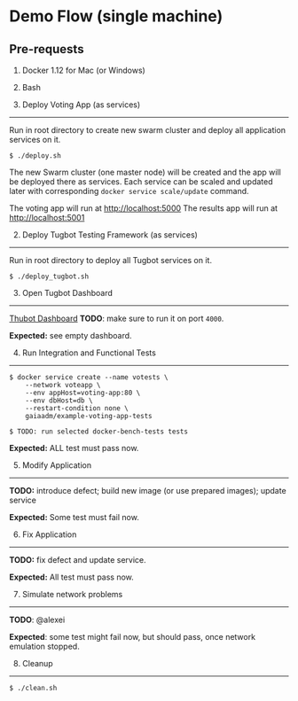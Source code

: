 Demo Flow (single machine)
=========

Pre-requests
------------

1. Docker 1.12 for Mac (or Windows)
2. Bash


1. Deploy Voting App (as services)
-----

Run in root directory to create new swarm cluster and deploy all application services on it.

    $ ./deploy.sh

The new Swarm cluster (one master node) will be created and the app will be deployed there as services. Each service can be scaled and updated later with corresponding `docker service scale/update` command.

The voting app will run at [http://localhost:5000](http://localhost:5000)
The results app will run at [http://localhost:5001](http://localhost:5001)

2. Deploy Tugbot Testing Framework (as services)
----

Run in root directory to deploy all Tugbot services on it.

    $ ./deploy_tugbot.sh

3. Open Tugbot Dashboard
----

[Thubot Dashboard](http://localhost:4000) **TODO**: make sure to run it on port `4000`.

**Expected:** see empty dashboard.

4. Run Integration and Functional Tests
----

    $ docker service create --name votests \
        --network voteapp \
        --env appHost=voting-app:80 \
        --env dbHost=db \
        --restart-condition none \
        gaiaadm/example-voting-app-tests

    $ TODO: run selected docker-bench-tests tests

**Expected:** ALL test must pass now.

5. Modify Application
----

**TODO:** introduce defect; build new image (or use prepared images); update service

**Expected:** Some test must fail now.

6. Fix Application
----

**TODO:** fix defect and update service.

**Expected:** All test must pass now.

7. Simulate network problems
----

**TODO**: @alexei

**Expected**: some test might fail now, but should pass, once network emulation stopped.

8. Cleanup
----
    $ ./clean.sh
